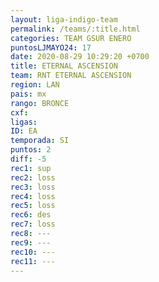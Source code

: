 ```yaml
---
layout: liga-indigo-team
permalink: /teams/:title.html
categories: TEAM GSUR ENERO
puntosLJMAYO24: 17
date: 2020-08-29 10:29:20 +0700
title: ETERNAL ASCENSION
team: RNT ETERNAL ASCENSION
region: LAN
pais: mx
rango: BRONCE
cxf: 
ligas: 
ID: EA
temporada: SI
puntos: 2
diff: -5
rec1: sup
rec2: loss
rec3: loss
rec4: loss
rec5: loss
rec6: des
rec7: loss
rec8: ---
rec9: ---
rec10: ---
rec11: ---
---
```

